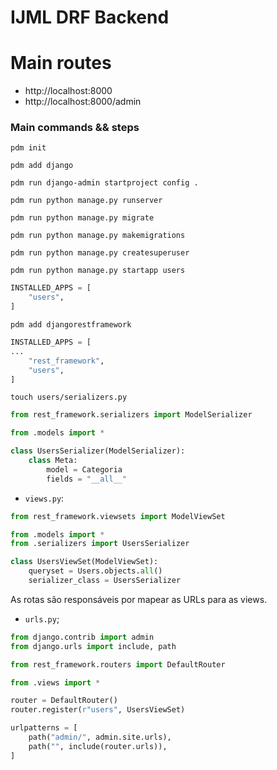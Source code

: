 # IJML DRF Backend

# Main routes

- http://localhost:8000
- http://localhost:8000/admin

### Main commands && steps

```shell
pdm init
```

```shell
pdm add django
```

```shell
pdm run django-admin startproject config .
```

```shell
pdm run python manage.py runserver
```

```shell
pdm run python manage.py migrate
```

```shell
pdm run python manage.py makemigrations
```

```shell
pdm run python manage.py createsuperuser
```

```shell
pdm run python manage.py startapp users
```

```python
INSTALLED_APPS = [
    "users",
]
```

```shell
pdm add djangorestframework
```

```python
INSTALLED_APPS = [
...
    "rest_framework",
    "users",
]
```


```shell
touch users/serializers.py
```


```python
from rest_framework.serializers import ModelSerializer

from .models import *

class UsersSerializer(ModelSerializer):
    class Meta:
        model = Categoria
        fields = "__all__"
```


- `views.py`:

```python
from rest_framework.viewsets import ModelViewSet

from .models import *
from .serializers import UsersSerializer

class UsersViewSet(ModelViewSet):
    queryset = Users.objects.all()
    serializer_class = UsersSerializer
```


As rotas são responsáveis por mapear as URLs para as views.

-  `urls.py`;

```python
from django.contrib import admin
from django.urls import include, path

from rest_framework.routers import DefaultRouter

from .views import *

router = DefaultRouter()
router.register(r"users", UsersViewSet)

urlpatterns = [
    path("admin/", admin.site.urls),
    path("", include(router.urls)),
]
```
